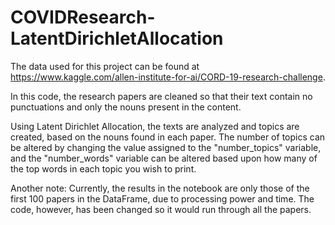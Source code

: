 # COVIDResearch-LatentDirichletAllocation

The data used for this project can be found at https://www.kaggle.com/allen-institute-for-ai/CORD-19-research-challenge. 

In this code, the research papers are cleaned so that their text contain no punctuations and only the nouns present in the content. 

Using Latent Dirichlet Allocation, the texts are analyzed and topics are created, based on the nouns found in each paper. The number of 
topics can be altered by changing the value assigned to the "number_topics" variable, and the "number_words" variable can be altered based
upon how many of the top words in each topic you wish to print. 

Another note: Currently, the results in the notebook are only those of the first 100 papers in the DataFrame, due to processing power and time. The code, however, has been changed so it would run through all the papers. 

